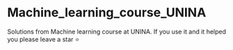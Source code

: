 # Machine_learning_course_UNINA
Solutions from Machine learning course at UNINA. If you use it and it helped you please leave a star ⭐
